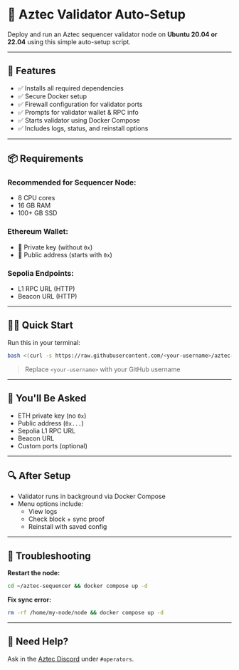 # 📘 Aztec Validator Auto-Setup

Deploy and run an Aztec sequencer validator node on **Ubuntu 20.04 or 22.04** using this simple auto-setup script.

---

## 🚀 Features

- ✅ Installs all required dependencies
- ✅ Secure Docker setup
- ✅ Firewall configuration for validator ports
- ✅ Prompts for validator wallet & RPC info
- ✅ Starts validator using Docker Compose
- ✅ Includes logs, status, and reinstall options

---

## 📦 Requirements

### Recommended for Sequencer Node:
- 8 CPU cores
- 16 GB RAM
- 100+ GB SSD

### Ethereum Wallet:
- 🔐 Private key (without `0x`)
- 🧾 Public address (starts with `0x`)

### Sepolia Endpoints:
- L1 RPC URL (HTTP)
- Beacon URL (HTTP)

---

## 🧑‍💻 Quick Start

Run this in your terminal:

```bash
bash <(curl -s https://raw.githubusercontent.com/<your-username>/aztec-validator-auto-setup/main/install.sh)
```

> Replace `<your-username>` with your GitHub username

---

## 🧠 You'll Be Asked

- ETH private key (no `0x`)
- Public address (`0x...`)
- Sepolia L1 RPC URL
- Beacon URL
- Custom ports (optional)

---

## 🔍 After Setup

- Validator runs in background via Docker Compose
- Menu options include:
  - View logs
  - Check block + sync proof
  - Reinstall with saved config

---

## 🧯 Troubleshooting

**Restart the node:**
```bash
cd ~/aztec-sequencer && docker compose up -d
```

**Fix sync error:**
```bash
rm -rf /home/my-node/node && docker compose up -d
```

---

## 🙋 Need Help?

Ask in the [Aztec Discord](https://discord.gg/aztecprotocol) under `#operators`.
